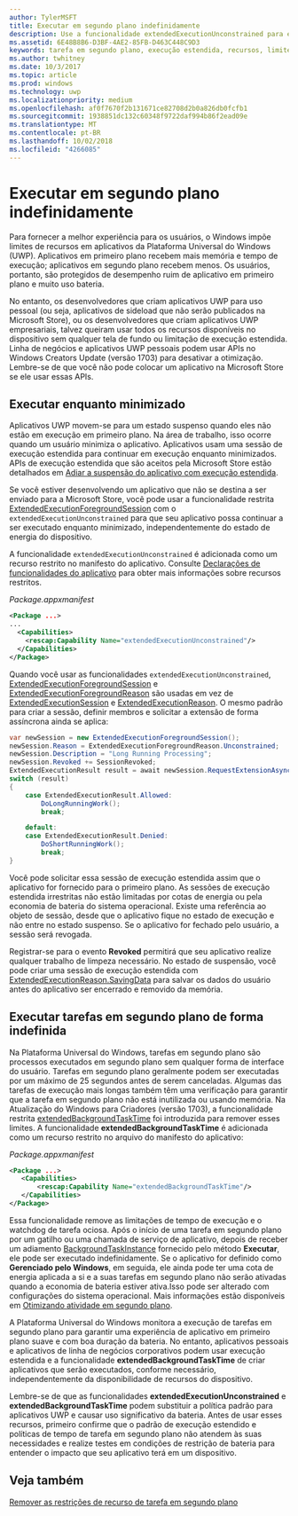 ```yaml
---
author: TylerMSFT
title: Executar em segundo plano indefinidamente
description: Use a funcionalidade extendedExecutionUnconstrained para executar uma tarefa em segundo plano ou a sessão de execução estendida em segundo plano indefinidamente.
ms.assetid: 6E48B8B6-D3BF-4AE2-85FB-D463C448C9D3
keywords: tarefa em segundo plano, execução estendida, recursos, limites, tarefa em segundo plano
ms.author: twhitney
ms.date: 10/3/2017
ms.topic: article
ms.prod: windows
ms.technology: uwp
ms.localizationpriority: medium
ms.openlocfilehash: af0f7670f2b131671ce82708d2b0a826db0fcfb1
ms.sourcegitcommit: 1938851dc132c60348f9722daf994b86f2ead09e
ms.translationtype: MT
ms.contentlocale: pt-BR
ms.lasthandoff: 10/02/2018
ms.locfileid: "4266085"
---
```

# <a name="run-in-the-background-indefinitely"></a>Executar em segundo plano indefinidamente

Para fornecer a melhor experiência para os usuários, o Windows impõe limites de recursos em aplicativos da Plataforma Universal do Windows (UWP). Aplicativos em primeiro plano recebem mais memória e tempo de execução; aplicativos em segundo plano recebem menos. Os usuários, portanto, são protegidos de desempenho ruim de aplicativo em primeiro plano e muito uso bateria.

No entanto, os desenvolvedores que criam aplicativos UWP para uso pessoal (ou seja, aplicativos de sideload que não serão publicados na Microsoft Store), ou os desenvolvedores que criam aplicativos UWP empresariais, talvez queiram usar todos os recursos disponíveis no dispositivo sem qualquer tela de fundo ou limitação de execução estendida. Linha de negócios e aplicativos UWP pessoais podem usar APIs no Windows Creators Update (versão 1703) para desativar a otimização. Lembre-se de que você não pode colocar um aplicativo na Microsoft Store se ele usar essas APIs.

## <a name="run-while-minimized"></a>Executar enquanto minimizado

Aplicativos UWP movem-se para um estado suspenso quando eles não estão em execução em primeiro plano. Na área de trabalho, isso ocorre quando um usuário minimiza o aplicativo. Aplicativos usam uma sessão de execução estendida para continuar em execução enquanto minimizados. APIs de execução estendida que são aceitos pela Microsoft Store estão detalhados em [Adiar a suspensão do aplicativo com execução estendida](https://docs.microsoft.com/windows/uwp/launch-resume/run-minimized-with-extended-execution).

Se você estiver desenvolvendo um aplicativo que não se destina a ser enviado para a Microsoft Store, você pode usar a funcionalidade restrita [ExtendedExecutionForegroundSession](https://docs.microsoft.com/uwp/api/windows.applicationmodel.extendedexecution.foreground.extendedexecutionforegroundsession) com o `extendedExecutionUnconstrained` para que seu aplicativo possa continuar a ser executado enquanto minimizado, independentemente do estado de energia do dispositivo.  

A funcionalidade `extendedExecutionUnconstrained` é adicionada como um recurso restrito no manifesto do aplicativo. Consulte [Declarações de funcionalidades do aplicativo](https://docs.microsoft.com/windows/uwp/packaging/app-capability-declarations) para obter mais informações sobre recursos restritos.

_Package.appxmanifest_
```xml
<Package ...>
...
  <Capabilities>  
    <rescap:Capability Name="extendedExecutionUnconstrained"/>  
  </Capabilities>  
</Package>
```

Quando você usar as funcionalidades `extendedExecutionUnconstrained`, [ExtendedExecutionForegroundSession](https://docs.microsoft.com/uwp/api/windows.applicationmodel.extendedexecution.foreground.extendedexecutionforegroundsession) e [ExtendedExecutionForegroundReason](https://docs.microsoft.com/en-us/uwp/api/windows.applicationmodel.extendedexecution.foreground.extendedexecutionforegroundreason) são usadas em vez de [ExtendedExecutionSession](https://docs.microsoft.com/uwp/api/windows.applicationmodel.extendedexecution.extendedexecutionsession) e [ExtendedExecutionReason](https://docs.microsoft.com/uwp/api/windows.applicationmodel.extendedexecution.extendedexecutionreason). O mesmo padrão para criar a sessão, definir membros e solicitar a extensão de forma assíncrona ainda se aplica: 

```cs
var newSession = new ExtendedExecutionForegroundSession();  
newSession.Reason = ExtendedExecutionForegroundReason.Unconstrained;  
newSession.Description = "Long Running Processing";  
newSession.Revoked += SessionRevoked;  
ExtendedExecutionResult result = await newSession.RequestExtensionAsync();  
switch (result)  
{  
    case ExtendedExecutionResult.Allowed:  
        DoLongRunningWork();  
        break;  

    default:  
    case ExtendedExecutionResult.Denied:  
        DoShortRunningWork();  
        break;  
}
```

Você pode solicitar essa sessão de execução estendida assim que o aplicativo for fornecido para o primeiro plano. As sessões de execução estendida irrestritas não estão limitadas por cotas de energia ou pela economia de bateria do sistema operacional. Existe uma referência ao objeto de sessão, desde que o aplicativo fique no estado de execução e não entre no estado suspenso. Se o aplicativo for fechado pelo usuário, a sessão será revogada.

Registrar-se para o evento **Revoked** permitirá que seu aplicativo realize qualquer trabalho de limpeza necessário. No estado de suspensão, você pode criar uma sessão de execução estendida com [ExtendedExecutionReason.SavingData](https://docs.microsoft.com/uwp/api/windows.applicationmodel.extendedexecution.extendedexecutionreason) para salvar os dados do usuário antes do aplicativo ser encerrado e removido da memória.

## <a name="run-background-tasks-indefinitely"></a>Executar tarefas em segundo plano de forma indefinida

Na Plataforma Universal do Windows, tarefas em segundo plano são processos executados em segundo plano sem qualquer forma de interface do usuário. Tarefas em segundo plano geralmente podem ser executadas por um máximo de 25 segundos antes de serem canceladas. Algumas das tarefas de execução mais longas também têm uma verificação para garantir que a tarefa em segundo plano não está inutilizada ou usando memória. Na Atualização do Windows para Criadores (versão 1703), a funcionalidade restrita [extendedBackgroundTaskTime](https://docs.microsoft.com/windows/uwp/packaging/app-capability-declarations) foi introduzida para remover esses limites. A funcionalidade **extendedBackgroundTaskTime** é adicionada como um recurso restrito no arquivo do manifesto do aplicativo:

_Package.appxmanifest_
```xml
<Package ...>
   <Capabilities>  
       <rescap:Capability Name="extendedBackgroundTaskTime"/>  
   </Capabilities>  
</Package>
```

Essa funcionalidade remove as limitações de tempo de execução e o watchdog de tarefa ociosa. Após o início de uma tarefa em segundo plano por um gatilho ou uma chamada de serviço de aplicativo, depois de receber um adiamento [BackgroundTaskInstance](https://docs.microsoft.com/uwp/api/Windows.ApplicationModel.Background.IBackgroundTaskInstance) fornecido pelo método **Executar**, ele pode ser executado indefinidamente. Se o aplicativo for definido como **Gerenciado pelo Windows**, em seguida, ele ainda pode ter uma cota de energia aplicada a si e a suas tarefas em segundo plano não serão ativadas quando a economia de bateria estiver ativa.Isso pode ser alterado com configurações do sistema operacional. Mais informações estão disponíveis em [Otimizando atividade em segundo plano](https://docs.microsoft.com/windows/uwp/debug-test-perf/optimize-background-activity).

A Plataforma Universal do Windows monitora a execução de tarefas em segundo plano para garantir uma experiência de aplicativo em primeiro plano suave e com boa duração da bateria. No entanto, aplicativos pessoais e aplicativos de linha de negócios corporativos podem usar execução estendida e a funcionalidade **extendedBackgroundTaskTime** de criar aplicativos que serão executados, conforme necessário, independentemente da disponibilidade de recursos do dispositivo.

Lembre-se de que as funcionalidades **extendedExecutionUnconstrained** e **extendedBackgroundTaskTime** podem substituir a política padrão para aplicativos UWP e causar uso significativo da bateria. Antes de usar esses recursos, primeiro confirme que o padrão de execução estendido e políticas de tempo de tarefa em segundo plano não atendem às suas necessidades e realize testes em condições de restrição de bateria para entender o impacto que seu aplicativo terá em um dispositivo.

## <a name="see-also"></a>Veja também

[Remover as restrições de recurso de tarefa em segundo plano](https://docs.microsoft.com/windows/application-management/enterprise-background-activity-controls)
